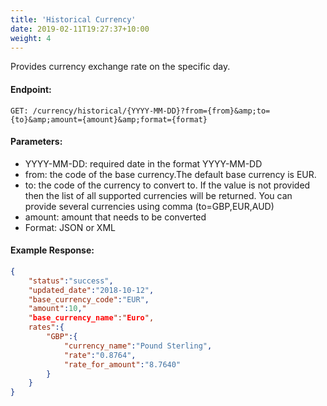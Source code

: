 ```yaml
---
title: 'Historical Currency'
date: 2019-02-11T19:27:37+10:00
weight: 4
---
```


Provides currency exchange rate on the specific day.

#### Endpoint:
```
GET: /currency/historical/{YYYY-MM-DD}?from={from}&amp;to={to}&amp;amount={amount}&amp;format={format} 
```
#### Parameters:
* YYYY-MM-DD: required date in the format YYYY-MM-DD
* from: the code of the base currency.The default base currency is EUR.
* to: the code of the currency to convert to. If the value is not provided then the list of all supported currencies will be returned. You can provide several currencies using comma (to=GBP,EUR,AUD)
* amount: amount that needs to be converted
* Format: JSON or XML

#### Example Response:

```json
{
    "status":"success",
    "updated_date":"2018-10-12",
    "base_currency_code":"EUR",
    "amount":10,"
    "base_currency_name":"Euro",
    rates":{
        "GBP":{
            "currency_name":"Pound Sterling",
            "rate":"0.8764",
            "rate_for_amount":"8.7640"
        }
    }
}
```
